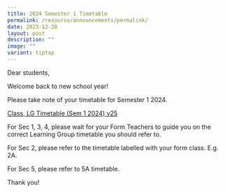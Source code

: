 ```yaml
---
title: 2024 Semester 1 Timetable
permalink: /resource/announcements/permalink/
date: 2023-12-28
layout: post
description: ""
image: ""
variant: tiptap
---
```

<p>Dear students,</p><p>Welcome back to new school year!</p><p>Please take note of your timetable for Semester 1 2024.</p><p><a href="/files/Class__LG_Timetable__Sem_1_2024__v25.pdf" rel="noopener noreferrer nofollow" target="_blank">Class, LG Timetable (Sem 1 2024) v25</a></p><p></p><p>For Sec 1, 3, 4, please wait for your Form Teachers to guide you on the correct Learning Group timetable you should refer to.</p><p>For Sec 2, please refer to the timetable labelled with your form class. E.g. 2A.</p><p>For Sec 5, please refer to 5A timetable.</p><p>Thank you!</p><p></p>